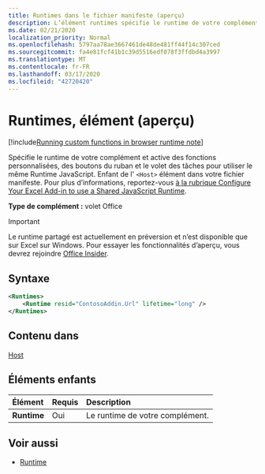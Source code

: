 ```yaml
---
title: Runtimes dans le fichier manifeste (aperçu)
description: L’élément runtimes spécifie le runtime de votre complément.
ms.date: 02/21/2020
localization_priority: Normal
ms.openlocfilehash: 5797aa78ae3667461de48de481ff44f14c307ced
ms.sourcegitcommit: fa4e81fcf41b1c39d5516edf078f3ffdbd4a3997
ms.translationtype: MT
ms.contentlocale: fr-FR
ms.lasthandoff: 03/17/2020
ms.locfileid: "42720420"
---
```

# <a name="runtimes-element-preview"></a>Runtimes, élément (aperçu)

[!include[Running custom functions in browser runtime note](../../includes/excel-shared-runtime-preview-note.md)]

Spécifie le runtime de votre complément et active des fonctions personnalisées, des boutons du ruban et le volet des tâches pour utiliser le même Runtime JavaScript. Enfant de l' `<Host>` élément dans votre fichier manifeste. Pour plus d’informations, reportez-vous [à la rubrique Configure Your Excel Add-in to use a Shared JavaScript Runtime](../../excel/configure-your-add-in-to-use-a-shared-runtime.md).

**Type de complément :** volet Office

> [!IMPORTANT]
> Le runtime partagé est actuellement en préversion et n’est disponible que sur Excel sur Windows. Pour essayer les fonctionnalités d’aperçu, vous devrez rejoindre [Office Insider](https://insider.office.com/).

## <a name="syntax"></a>Syntaxe

```XML
<Runtimes>
    <Runtime resid="ContosoAddin.Url" lifetime="long" />
</Runtimes>
```

## <a name="contained-in"></a>Contenu dans 
[Host](./host.md)

## <a name="child-elements"></a>Éléments enfants

|  Élément |  Requis  |  Description  |
|:-----|:-----|:-----|
|  **Runtime**     | Oui |  Le runtime de votre complément.

## <a name="see-also"></a>Voir aussi

- [Runtime](runtime.md)
